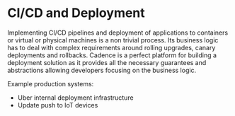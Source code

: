 # CI/CD and Deployment

Implementing CI/CD pipelines and deployment of applications to containers or virtual or physical machines is a non trivial process.
Its business logic has to deal with complex requirements around rolling upgrades, canary deployments and rollbacks.
Cadence is a perfect platform for building a deployment solution as it provides all the necessary guarantees and abstractions
allowing developers focusing on the business logic.

Example production systems:

* Uber internal deployment infrastructure
* Update push to IoT devices